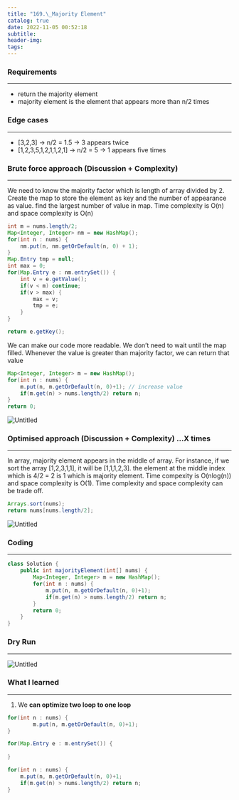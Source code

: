 ```yaml
---
title: "169.\_Majority Element"
catalog: true
date: 2022-11-05 00:52:18
subtitle:
header-img:
tags:
---
```

### **Requirements**

---

- return the majority element
- majority element is the element that appears more than n/2 times

### **Edge cases**

---

- [3,2,3] → n/2 = 1.5 → 3 appears twice
- [1,2,3,5,1,2,1,1,2,1] → n/2 = 5 → 1 appears five times

### **Brute force approach (Discussion + Complexity)**

---

We need to know the majority factor which is length of array divided by 2. Create the map to store the element as key and the number of appearance as value. find the largest number of value in map. Time complexity is O(n) and space complexity is O(n)

```java
int m = nums.length/2;
Map<Integer, Integer> nm = new HashMap();
for(int n : nums) {
	nm.put(n, nm.getOrDefault(n, 0) + 1);
}
Map.Entry tmp = null;
int max = 0;
for(Map.Entry e : nm.entrySet()) {
	int v = e.getValue();
	if(v < m) continue;
	if(v > max) {
		max = v;
		tmp = e;
	}
}

return e.getKey();

```

We can make our code more readable. We don’t need to wait until the map filled. Whenever the value is greater than majority factor, we can return that value

```java
Map<Integer, Integer> m = new HashMap();
for(int n : nums) {
	m.put(n, m.getOrDefault(n, 0)+1); // increase value
	if(m.get(n) > nums.length/2) return n;
}
return 0;
```

![Untitled](https://s3-us-west-2.amazonaws.com/secure.notion-static.com/54df2d4f-587d-445e-a1a4-3c5bfa8105d0/Untitled.png)

### **Optimised approach (Discussion + Complexity) …X times**

---

In array, majority element appears in the middle of array. For instance, if we sort the array  [1,2,3,1,1], it will be [1,1,1,2,3]. the element at the middle index which is 4/2 = 2 is 1 which is majority element. Time compexity is O(nlog(n)) and space complexity is O(1). Time complexity and space complexity can be trade off.

```java
Arrays.sort(nums);
return nums[nums.length/2];
```

![Untitled](https://s3-us-west-2.amazonaws.com/secure.notion-static.com/f8c411cf-d3be-421c-be7e-69187c434a48/Untitled.png)

### **Coding**

---

```java
class Solution {
    public int majorityElement(int[] nums) {
        Map<Integer, Integer> m = new HashMap();
        for(int n : nums) {
            m.put(n, m.getOrDefault(n, 0)+1); 
            if(m.get(n) > nums.length/2) return n;
        }
        return 0;
    }
}
```

### **Dry Run**

---

![Untitled](https://s3-us-west-2.amazonaws.com/secure.notion-static.com/54df2d4f-587d-445e-a1a4-3c5bfa8105d0/Untitled.png)

### What I learned

---

1. We **can optimize two loop to one loop**

```java
for(int n : nums) {
		m.put(n, m.getOrDefault(n, 0)+1);
}

for(Map.Entry e : m.entrySet()) {
		
}

```

```java
for(int n : nums) {
	m.put(n, m.getOrDefault(n, 0)+1;
	if(m.get(n) > nums.length/2) return n;
}
```
